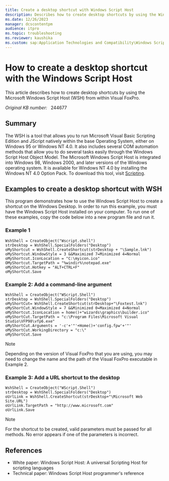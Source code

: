 ```yaml
---
title: Create a desktop shortcut with Windows Script Host
description: Describes how to create desktop shortcuts by using the Windows Scripting Host from within Visual FoxPro.
ms.date: 12/26/2023
manager: dcscontentpm
audience: itpro
ms.topic: troubleshooting
ms.reviewer: kaushika
ms.custom: sap:Application Technologies and Compatibility\Windows Script Host (CScript or WScript), csstroubleshoot
---
```

# How to create a desktop shortcut with the Windows Script Host

This article describes how to create desktop shortcuts by using the Microsoft Windows Script Host (WSH) from within Visual FoxPro.

_Original KB number:_ &nbsp; 244677

## Summary

The WSH is a tool that allows you to run Microsoft Visual Basic Scripting Edition and JScript natively within the base Operating System, either on Windows 95 or Windows NT 4.0. It also includes several COM automation methods that allow you to do several tasks easily through the Windows Script Host Object Model. The Microsoft Windows Script Host is integrated into Windows 98, Windows 2000, and later versions of the Windows operating system. It is available for Windows NT 4.0 by installing the Windows NT 4.0 Option Pack. To download this tool, visit [Scripting](/previous-versions/ms950396(v=msdn.10)).

## Examples to create a desktop shortcut with WSH

This program demonstrates how to use the Windows Script Host to create a shortcut on the Windows Desktop. In order to run this example, you must have the Windows Script Host installed on your computer. To run one of these examples, copy the code below into a new program file and run it.

### Example 1

```vbs
WshShell = CreateObject("Wscript.shell")
strDesktop = WshShell.SpecialFolders("Desktop")
oMyShortcut = WshShell.CreateShortcut(strDesktop + "\Sample.lnk")
oMyShortcut.WindowStyle = 3 &&Maximized 7=Minimized 4=Normal
oMyShortcut.IconLocation = "C:\myicon.ico"
OMyShortcut.TargetPath = "%windir%\notepad.exe"
oMyShortCut.Hotkey = "ALT+CTRL+F"
oMyShortCut.Save
```

### Example 2: Add a command-line argument

```vbs
WshShell = CreateObject("WScript.Shell")
strDesktop = WshShell.SpecialFolders("Desktop")
oMyShortCut= WshShell.CreateShortcut(strDesktop+"\Foxtest.lnk")
oMyShortCut.WindowStyle = 7 &&Minimized 0=Maximized 4=Normal
oMyShortcut.IconLocation = home()+"wizards\graphics\builder.ico"
oMyShortCut.TargetPath = "c:\Program Files\Microsoft Visual Studio\VFP98\vfp6.exe"
oMyShortCut.Arguments = '-c'+'"'+Home()+'config.fpw'+'"'
oMyShortCut.WorkingDirectory = "c:\"
oMyShortCut.Save
```

> [!NOTE]
> Depending on the version of Visual FoxPro that you are using, you may need to change the name and the path of the Visual FoxPro executable in Example 2.

### Example 3: Add a URL shortcut to the desktop

```vbs
WshShell = CreateObject("WScript.Shell")
strDesktop = WshShell.SpecialFolders("Desktop")
oUrlLink = WshShell.CreateShortcut(strDesktop+"\Microsoft Web Site.URL")
oUrlLink.TargetPath = "http://www.microsoft.com"
oUrlLink.Save
```

> [!NOTE]
> For the shortcut to be created, valid parameters must be passed for all methods. No error appears if one of the parameters is incorrect.

## References

- White paper: Windows Script Host: A universal Scripting Host for scripting languages
- Technical paper: Windows Script Host programmer's reference
